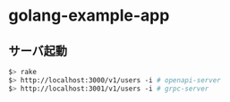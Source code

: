 # golang-example-app

## サーバ起動
```sh
$> rake
$> http://localhost:3000/v1/users -i # openapi-server
$> http://localhost:3001/v1/users -i # grpc-server
```